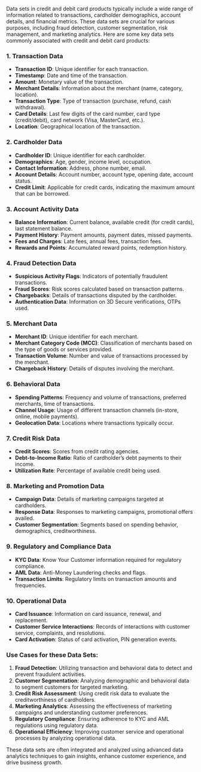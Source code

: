 Data sets in credit and debit card products typically include a wide range of information related to transactions, cardholder demographics, account details, and financial metrics. These data sets are crucial for various purposes, including fraud detection, customer segmentation, risk management, and marketing analytics. Here are some key data sets commonly associated with credit and debit card products:

### 1. **Transaction Data**
   - **Transaction ID**: Unique identifier for each transaction.
   - **Timestamp**: Date and time of the transaction.
   - **Amount**: Monetary value of the transaction.
   - **Merchant Details**: Information about the merchant (name, category, location).
   - **Transaction Type**: Type of transaction (purchase, refund, cash withdrawal).
   - **Card Details**: Last few digits of the card number, card type (credit/debit), card network (Visa, MasterCard, etc.).
   - **Location**: Geographical location of the transaction.

### 2. **Cardholder Data**
   - **Cardholder ID**: Unique identifier for each cardholder.
   - **Demographics**: Age, gender, income level, occupation.
   - **Contact Information**: Address, phone number, email.
   - **Account Details**: Account number, account type, opening date, account status.
   - **Credit Limit**: Applicable for credit cards, indicating the maximum amount that can be borrowed.

### 3. **Account Activity Data**
   - **Balance Information**: Current balance, available credit (for credit cards), last statement balance.
   - **Payment History**: Payment amounts, payment dates, missed payments.
   - **Fees and Charges**: Late fees, annual fees, transaction fees.
   - **Rewards and Points**: Accumulated reward points, redemption history.

### 4. **Fraud Detection Data**
   - **Suspicious Activity Flags**: Indicators of potentially fraudulent transactions.
   - **Fraud Scores**: Risk scores calculated based on transaction patterns.
   - **Chargebacks**: Details of transactions disputed by the cardholder.
   - **Authentication Data**: Information on 3D Secure verifications, OTPs used.

### 5. **Merchant Data**
   - **Merchant ID**: Unique identifier for each merchant.
   - **Merchant Category Code (MCC)**: Classification of merchants based on the type of goods or services provided.
   - **Transaction Volume**: Number and value of transactions processed by the merchant.
   - **Chargeback History**: Details of disputes involving the merchant.

### 6. **Behavioral Data**
   - **Spending Patterns**: Frequency and volume of transactions, preferred merchants, time of transactions.
   - **Channel Usage**: Usage of different transaction channels (in-store, online, mobile payments).
   - **Geolocation Data**: Locations where transactions typically occur.

### 7. **Credit Risk Data**
   - **Credit Scores**: Scores from credit rating agencies.
   - **Debt-to-Income Ratio**: Ratio of cardholder’s debt payments to their income.
   - **Utilization Rate**: Percentage of available credit being used.

### 8. **Marketing and Promotion Data**
   - **Campaign Data**: Details of marketing campaigns targeted at cardholders.
   - **Response Data**: Responses to marketing campaigns, promotional offers availed.
   - **Customer Segmentation**: Segments based on spending behavior, demographics, creditworthiness.

### 9. **Regulatory and Compliance Data**
   - **KYC Data**: Know Your Customer information required for regulatory compliance.
   - **AML Data**: Anti-Money Laundering checks and flags.
   - **Transaction Limits**: Regulatory limits on transaction amounts and frequencies.

### 10. **Operational Data**
   - **Card Issuance**: Information on card issuance, renewal, and replacement.
   - **Customer Service Interactions**: Records of interactions with customer service, complaints, and resolutions.
   - **Card Activation**: Status of card activation, PIN generation events.

### Use Cases for these Data Sets:

1. **Fraud Detection**: Utilizing transaction and behavioral data to detect and prevent fraudulent activities.
2. **Customer Segmentation**: Analyzing demographic and behavioral data to segment customers for targeted marketing.
3. **Credit Risk Assessment**: Using credit risk data to evaluate the creditworthiness of cardholders.
4. **Marketing Analytics**: Assessing the effectiveness of marketing campaigns and understanding customer preferences.
5. **Regulatory Compliance**: Ensuring adherence to KYC and AML regulations using regulatory data.
6. **Operational Efficiency**: Improving customer service and operational processes by analyzing operational data.

These data sets are often integrated and analyzed using advanced data analytics techniques to gain insights, enhance customer experience, and drive business growth.
